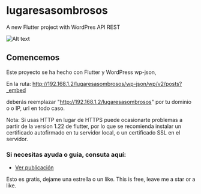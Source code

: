 # lugaresasombrosos

A new Flutter project with WordPres API REST

![Alt text](https://dev.1futurista.com/wp-content/uploads/sites/4/2020/04/miniatura-flutter-wordpressL.jpg)

## Comencemos

Este proyecto se ha hecho con Flutter y WordPress wp-json,

En la ruta: http://192.168.1.2/lugaresasombrosos/wp-json/wp/v2/posts?_embed

deberás reemplazar "http://192.168.1.2/lugaresasombrosos" por tu dominio o o IP, url en todo caso.

Nota: Si usas HTTP en lugar de HTTPS puede ocasionarte problemas a partir de la version 1.22 de flutter, por lo que se recomienda instalar un certificado autofirmado en tu servidor local, o un certificado SSL en el servidor.

### Si necesitas ayuda o guia, consuta aquí:

- [Ver publicación](https://dev.1futurista.com/flutter/crear-aplicacion-flutter-con-rest-api-de-wordpress-54-minutos/)

Esto es gratis, dejame una estrella o un like.
This is free, leave me a star or a like.
